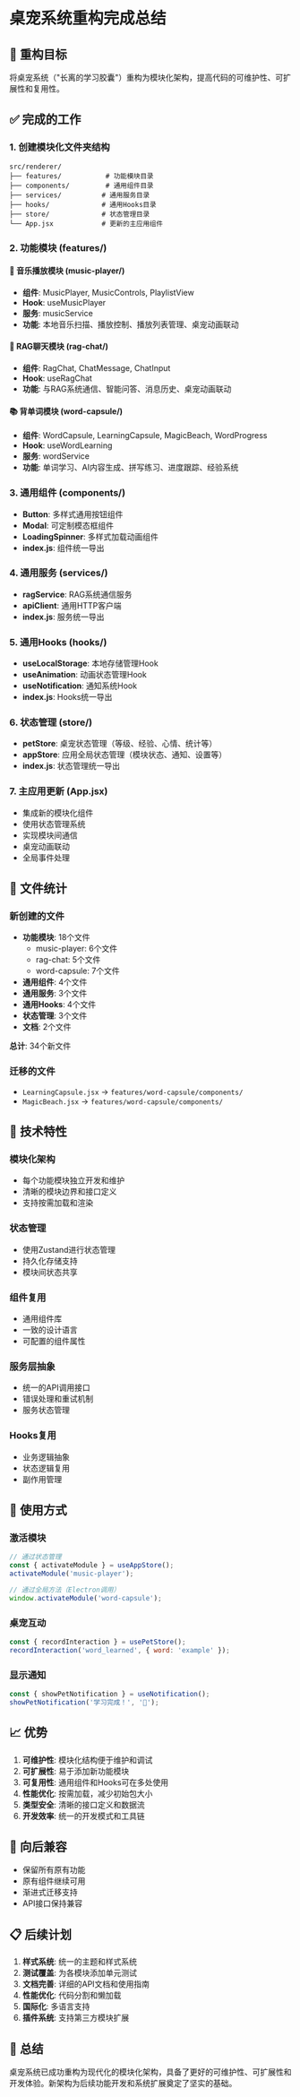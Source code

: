 # 桌宠系统重构完成总结

## 🎯 重构目标
将桌宠系统（"长离的学习胶囊"）重构为模块化架构，提高代码的可维护性、可扩展性和复用性。

## ✅ 完成的工作

### 1. 创建模块化文件夹结构
```
src/renderer/
├── features/           # 功能模块目录
├── components/         # 通用组件目录  
├── services/          # 通用服务目录
├── hooks/             # 通用Hooks目录
├── store/             # 状态管理目录
└── App.jsx            # 更新的主应用组件
```

### 2. 功能模块 (features/)

#### 🎵 音乐播放模块 (music-player/)
- **组件**: MusicPlayer, MusicControls, PlaylistView
- **Hook**: useMusicPlayer
- **服务**: musicService
- **功能**: 本地音乐扫描、播放控制、播放列表管理、桌宠动画联动

#### 🤖 RAG聊天模块 (rag-chat/)
- **组件**: RagChat, ChatMessage, ChatInput
- **Hook**: useRagChat
- **功能**: 与RAG系统通信、智能问答、消息历史、桌宠动画联动

#### 📚 背单词模块 (word-capsule/)
- **组件**: WordCapsule, LearningCapsule, MagicBeach, WordProgress
- **Hook**: useWordLearning
- **服务**: wordService
- **功能**: 单词学习、AI内容生成、拼写练习、进度跟踪、经验系统

### 3. 通用组件 (components/)
- **Button**: 多样式通用按钮组件
- **Modal**: 可定制模态框组件
- **LoadingSpinner**: 多样式加载动画组件
- **index.js**: 组件统一导出

### 4. 通用服务 (services/)
- **ragService**: RAG系统通信服务
- **apiClient**: 通用HTTP客户端
- **index.js**: 服务统一导出

### 5. 通用Hooks (hooks/)
- **useLocalStorage**: 本地存储管理Hook
- **useAnimation**: 动画状态管理Hook
- **useNotification**: 通知系统Hook
- **index.js**: Hooks统一导出

### 6. 状态管理 (store/)
- **petStore**: 桌宠状态管理（等级、经验、心情、统计等）
- **appStore**: 应用全局状态管理（模块状态、通知、设置等）
- **index.js**: 状态管理统一导出

### 7. 主应用更新 (App.jsx)
- 集成新的模块化组件
- 使用状态管理系统
- 实现模块间通信
- 桌宠动画联动
- 全局事件处理

## 📁 文件统计

### 新创建的文件
- **功能模块**: 18个文件
  - music-player: 6个文件
  - rag-chat: 5个文件  
  - word-capsule: 7个文件
- **通用组件**: 4个文件
- **通用服务**: 3个文件
- **通用Hooks**: 4个文件
- **状态管理**: 3个文件
- **文档**: 2个文件

**总计**: 34个新文件

### 迁移的文件
- `LearningCapsule.jsx` → `features/word-capsule/components/`
- `MagicBeach.jsx` → `features/word-capsule/components/`

## 🔧 技术特性

### 模块化架构
- 每个功能模块独立开发和维护
- 清晰的模块边界和接口定义
- 支持按需加载和渲染

### 状态管理
- 使用Zustand进行状态管理
- 持久化存储支持
- 模块间状态共享

### 组件复用
- 通用组件库
- 一致的设计语言
- 可配置的组件属性

### 服务层抽象
- 统一的API调用接口
- 错误处理和重试机制
- 服务状态管理

### Hooks复用
- 业务逻辑抽象
- 状态逻辑复用
- 副作用管理

## 🚀 使用方式

### 激活模块
```jsx
// 通过状态管理
const { activateModule } = useAppStore();
activateModule('music-player');

// 通过全局方法（Electron调用）
window.activateModule('word-capsule');
```

### 桌宠互动
```jsx
const { recordInteraction } = usePetStore();
recordInteraction('word_learned', { word: 'example' });
```

### 显示通知
```jsx
const { showPetNotification } = useNotification();
showPetNotification('学习完成！', '🎉');
```

## 📈 优势

1. **可维护性**: 模块化结构便于维护和调试
2. **可扩展性**: 易于添加新功能模块
3. **可复用性**: 通用组件和Hooks可在多处使用
4. **性能优化**: 按需加载，减少初始包大小
5. **类型安全**: 清晰的接口定义和数据流
6. **开发效率**: 统一的开发模式和工具链

## 🔄 向后兼容

- 保留所有原有功能
- 原有组件继续可用
- 渐进式迁移支持
- API接口保持兼容

## 📋 后续计划

1. **样式系统**: 统一的主题和样式系统
2. **测试覆盖**: 为各模块添加单元测试
3. **文档完善**: 详细的API文档和使用指南
4. **性能优化**: 代码分割和懒加载
5. **国际化**: 多语言支持
6. **插件系统**: 支持第三方模块扩展

## 🎉 总结

桌宠系统已成功重构为现代化的模块化架构，具备了更好的可维护性、可扩展性和开发体验。新架构为后续功能开发和系统扩展奠定了坚实的基础。
